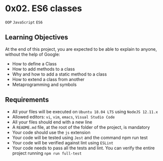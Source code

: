 # 0x02. ES6 classes

`OOP` `JavaScript` `ES6`

## Learning Objectives

At the end of this project, you are expected to be able to explain to anyone, without the help of Google:

-   How to define a Class
-   How to add methods to a class
-   Why and how to add a static method to a class
-   How to extend a class from another
-   Metaprogramming and symbols

## Requirements

-   All your files will be executed on `Ubuntu 18.04 LTS` using `NodeJS 12.11.x`
-   Allowed editors: `vi`, `vim`, `emacs`, `Visual Studio Code`
-   All your files should end with a new line
-   A `README.md` file, at the root of the folder of the project, is mandatory
-   Your code should use the `js` extension
-   Your code will be tested using `Jest` and the command npm run test
-   Your code will be verified against lint using `ESLint`
-   Your code needs to pass all the tests and lint. You can verify the entire project running `npm run full-test`
